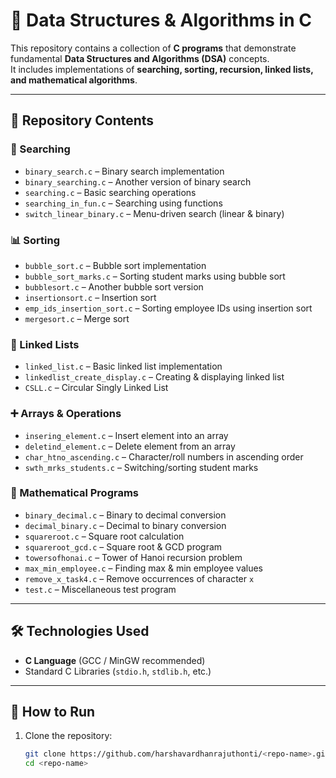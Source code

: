 # 📘 Data Structures & Algorithms in C

This repository contains a collection of **C programs** that demonstrate fundamental **Data Structures and Algorithms (DSA)** concepts.  
It includes implementations of **searching, sorting, recursion, linked lists, and mathematical algorithms**.

---

## 📂 Repository Contents

### 🔎 Searching
- `binary_search.c` – Binary search implementation  
- `binary_searching.c` – Another version of binary search  
- `searching.c` – Basic searching operations  
- `searching_in_fun.c` – Searching using functions  
- `switch_linear_binary.c` – Menu-driven search (linear & binary)  

### 📊 Sorting
- `bubble_sort.c` – Bubble sort implementation  
- `bubble_sort_marks.c` – Sorting student marks using bubble sort  
- `bubblesort.c` – Another bubble sort version  
- `insertionsort.c` – Insertion sort  
- `emp_ids_insertion_sort.c` – Sorting employee IDs using insertion sort  
- `mergesort.c` – Merge sort  

### 🔗 Linked Lists
- `linked_list.c` – Basic linked list implementation  
- `linkedlist_create_display.c` – Creating & displaying linked list  
- `CSLL.c` – Circular Singly Linked List  

### ➕ Arrays & Operations
- `insering_element.c` – Insert element into an array  
- `deletind_element.c` – Delete element from an array  
- `char_htno_ascending.c` – Character/roll numbers in ascending order  
- `swth_mrks_students.c` – Switching/sorting student marks  

### 🧮 Mathematical Programs
- `binary_decimal.c` – Binary to decimal conversion  
- `decimal_binary.c` – Decimal to binary conversion  
- `squareroot.c` – Square root calculation  
- `squareroot_gcd.c` – Square root & GCD program  
- `towersofhonai.c` – Tower of Hanoi recursion problem  
- `max_min_employee.c` – Finding max & min employee values  
- `remove_x_task4.c` – Remove occurrences of character `x`  
- `test.c` – Miscellaneous test program  

---

## 🛠️ Technologies Used
- **C Language** (GCC / MinGW recommended)  
- Standard C Libraries (`stdio.h`, `stdlib.h`, etc.)  

---

## 🚀 How to Run
1. Clone the repository:
   ```bash
   git clone https://github.com/harshavardhanrajuthonti/<repo-name>.git
   cd <repo-name>
